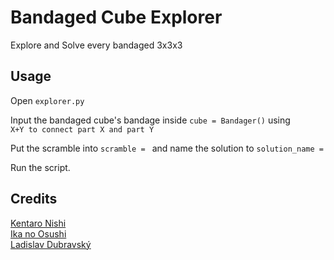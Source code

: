 # Bandaged Cube Explorer
Explore and Solve every bandaged 3x3x3

## Usage
Open `explorer.py`

Input the bandaged cube's bandage inside `cube = Bandager()` using  
`X+Y to connect part X and part Y`

Put the scramble into `scramble = ` and name the solution to `solution_name = `

Run the script.
## Credits
[Kentaro Nishi](https://qiita.com/7y2n)  
[Ika no Osushi](https://twitter.com/cube_224)  
[Ladislav Dubravský](https://github.com/ladislavdubravsky)
